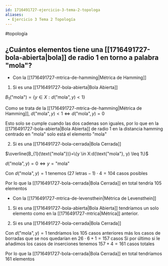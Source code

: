 ```yaml
---
id: 1716491727-ejercicio-3-tema-2-topologa
aliases:
 - Ejercicio 3 Tema 2 Topología
---
```


#topología 

## ¿Cuántos elementos tiene una [[1716491727-bola-abierta|bola]] de radio 1 en torno a palabra "mola"?

- Con la [[1716491727-mtrica-de-hamming|Métrica de Hamming]]

1. Si es una [[1716491727-bola-abierta|Bola Abierta]]

$B_1(\text{"mola"}) = \{y \in X : d(\text{"mola"}, y) < 1\}$

Como se trata de la [[1716491727-mtrica-de-hamming|Métrica de Hamming]], $d(\text{"mola"},y) < 1 \Longleftrightarrow d(\text{"mola"}, y) = 0$

Esto solo se cumple cuando las dos cadenas son iguales, por lo que en la [[1716491727-bola-abierta|Bola Abierta]] de radio 1 en la distancia hamming centrado en "mola" solo está el elemento "mola"

2. Si es una [[1716491727-bola-cerrada|Bola Cerrada]]

$\overline{B_{1}(\text{"mola"})}=\{y \in X:d(\text{"mola"}, y) \leq 1\}$

$d(\text{"mola"},y)=0 \Longleftrightarrow y = \text{"mola"}$

Con $d(\text{"mola"},y) = 1$ tenemos $(27 \text{ letras} - 1) \cdot 4 = 104 \text{ casos posibles}$

Por lo que la [[1716491727-bola-cerrada|Bola Cerrada]] en total tendría 105 elementos

- Con la [[1716491727-mtrica-de-levensthein|Métrica de Levensthein]]

1. Si es una [[1716491727-bola-abierta|Bola Abierta]] tendríamos un solo elemento como en la [[1716491727-mtrica|Métrica]] anterior.

2. Si es una [[1716491727-bola-cerrada|Bola Cerrada]]

Con $d(\text{"mola"},y)=1$ tendríamos los 105 casos anteriores más los casos de borradas que se nos quedarían en $26 \cdot 6 + 1= 157 \text{ casos}$
Si por último si le añadimos los casos de inserciones tenemos $157 + 4 = 161 \text{ casos totales}$

Por lo que la [[1716491727-bola-cerrada|Bola Cerrada]] en total tendríamos $161$ elementos


